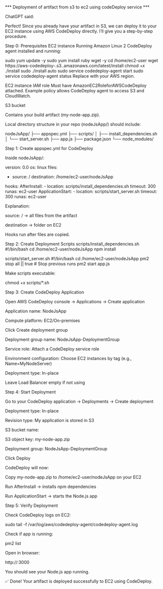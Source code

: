 *** Deployment of artifact from s3 to ec2 using codeDeploy service ***

ChatGPT said:

Perfect! Since you already have your artifact in S3, we can deploy it to your EC2 instance using AWS CodeDeploy directly. I’ll give you a step-by-step procedure.

Step 0: Prerequisites
EC2 instance
Running Amazon Linux 2
CodeDeploy agent installed and running:

sudo yum update -y
sudo yum install ruby wget -y
cd /home/ec2-user
wget https://aws-codedeploy-<region>.s3.<region>.amazonaws.com/latest/install
chmod +x ./install
sudo ./install auto
sudo service codedeploy-agent start
sudo service codedeploy-agent status
Replace <region> with your AWS region.


EC2 instance IAM role
Must have AmazonEC2RoleforAWSCodeDeploy attached.
Example policy allows CodeDeploy agent to access S3 and CloudWatch.

S3 bucket

Contains your build artifact (my-node-app.zip).

Local directory structure in your repo (nodeJsApp/) should include:

nodeJsApp/
├── appspec.yml
├── scripts/
│   ├── install_dependencies.sh
│   └── start_server.sh
├── app.js
├── package.json
└── node_modules/

Step 1: Create appspec.yml for CodeDeploy

Inside nodeJsApp/:

version: 0.0
os: linux
files:
  - source: /
    destination: /home/ec2-user/nodeJsApp

hooks:
  AfterInstall:
    - location: scripts/install_dependencies.sh
      timeout: 300
      runas: ec2-user
  ApplicationStart:
    - location: scripts/start_server.sh
      timeout: 300
      runas: ec2-user


Explanation:

source: / → all files from the artifact

destination → folder on EC2

Hooks run after files are copied.

Step 2: Create Deployment Scripts
scripts/install_dependencies.sh
#!/bin/bash
cd /home/ec2-user/nodeJsApp
npm install

scripts/start_server.sh
#!/bin/bash
cd /home/ec2-user/nodeJsApp
pm2 stop all || true   # Stop previous runs
pm2 start app.js


Make scripts executable:

chmod +x scripts/*.sh

Step 3: Create CodeDeploy Application

Open AWS CodeDeploy console → Applications → Create application

Application name: NodeJsApp

Compute platform: EC2/On-premises

Click Create deployment group

Deployment group name: NodeJsApp-DeploymentGroup

Service role: Attach a CodeDeploy service role

Environment configuration: Choose EC2 instances by tag (e.g., Name=MyNodeServer)

Deployment type: In-place

Leave Load Balancer empty if not using

Step 4: Start Deployment

Go to your CodeDeploy application → Deployments → Create deployment

Deployment type: In-place

Revision type: My application is stored in S3

S3 bucket name: <your-artifact-bucket>

S3 object key: my-node-app.zip

Deployment group: NodeJsApp-DeploymentGroup

Click Deploy

CodeDeploy will now:

Copy my-node-app.zip to /home/ec2-user/nodeJsApp on your EC2

Run AfterInstall → installs npm dependencies

Run ApplicationStart → starts the Node.js app

Step 5: Verify Deployment

Check CodeDeploy logs on EC2:

sudo tail -f /var/log/aws/codedeploy-agent/codedeploy-agent.log


Check if app is running:

pm2 list


Open in browser:

http://<EC2-Public-IP>:3000


You should see your Node.js app running.

✅ Done! Your artifact is deployed successfully to EC2 using CodeDeploy.